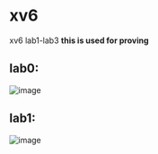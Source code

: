 # xv6
xv6 lab1-lab3
**this is used for proving**
## lab0: 

![image](https://github.com/being12345/xv6/assets/89558990/60c35d0a-4b5a-4319-819e-247b4b4ca47b)
## lab1:

![image](https://github.com/being12345/xv6/assets/89558990/4ca93482-cebb-4e5d-b46d-9498f5613747)
